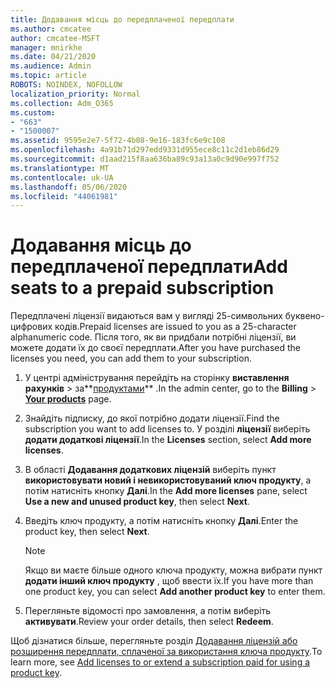 ```yaml
---
title: Додавання місць до передплаченої передплати
ms.author: cmcatee
author: cmcatee-MSFT
manager: mnirkhe
ms.date: 04/21/2020
ms.audience: Admin
ms.topic: article
ROBOTS: NOINDEX, NOFOLLOW
localization_priority: Normal
ms.collection: Adm_O365
ms.custom:
- "663"
- "1500007"
ms.assetid: 9595e2e7-5f72-4b08-9e16-183fc6e9c108
ms.openlocfilehash: 4a91b71d297edd9331d955ece8c11c2d1eb86d29
ms.sourcegitcommit: d1aad215f8aa636ba89c93a13a0c9d90e997f752
ms.translationtype: MT
ms.contentlocale: uk-UA
ms.lasthandoff: 05/06/2020
ms.locfileid: "44061981"
---
```

# <a name="add-seats-to-a-prepaid-subscription"></a><span data-ttu-id="8e43d-102">Додавання місць до передплаченої передплати</span><span class="sxs-lookup"><span data-stu-id="8e43d-102">Add seats to a prepaid subscription</span></span>

<span data-ttu-id="8e43d-103">Передплачені ліцензії видаються вам у вигляді 25-символьних буквено-цифрових кодів.</span><span class="sxs-lookup"><span data-stu-id="8e43d-103">Prepaid licenses are issued to you as a 25-character alphanumeric code.</span></span> <span data-ttu-id="8e43d-104">Після того, як ви придбали потрібні ліцензії, ви можете додати їх до своєї передплати.</span><span class="sxs-lookup"><span data-stu-id="8e43d-104">After you have purchased the licenses you need, you can add them to your subscription.</span></span> 

1. <span data-ttu-id="8e43d-105">У центрі адміністрування перейдіть на сторінку **виставлення рахунків** > за**[продуктами](https://go.microsoft.com/fwlink/p/?linkid=842054)** .</span><span class="sxs-lookup"><span data-stu-id="8e43d-105">In the admin center, go to the **Billing** > **[Your products](https://go.microsoft.com/fwlink/p/?linkid=842054)** page.</span></span>

2. <span data-ttu-id="8e43d-106">Знайдіть підписку, до якої потрібно додати ліцензії.</span><span class="sxs-lookup"><span data-stu-id="8e43d-106">Find the subscription you want to add licenses to.</span></span> <span data-ttu-id="8e43d-107">У розділі **ліцензії** виберіть **додати додаткові ліцензії**.</span><span class="sxs-lookup"><span data-stu-id="8e43d-107">In the **Licenses** section, select **Add more licenses**.</span></span>

3. <span data-ttu-id="8e43d-108">В області **Додавання додаткових ліцензій** виберіть пункт **використовувати новий і невикористовуваний ключ продукту**, а потім натисніть кнопку **Далі**.</span><span class="sxs-lookup"><span data-stu-id="8e43d-108">In the **Add more licenses** pane, select **Use a new and unused product key**, then select **Next**.</span></span>

4. <span data-ttu-id="8e43d-109">Введіть ключ продукту, а потім натисніть кнопку **Далі**.</span><span class="sxs-lookup"><span data-stu-id="8e43d-109">Enter the product key, then select **Next**.</span></span>

    > [!NOTE]
    > <span data-ttu-id="8e43d-110">Якщо ви маєте більше одного ключа продукту, можна вибрати пункт **додати інший ключ продукту** , щоб ввести їх.</span><span class="sxs-lookup"><span data-stu-id="8e43d-110">If you have more than one product key, you can select **Add another product key** to enter them.</span></span>

5. <span data-ttu-id="8e43d-111">Перегляньте відомості про замовлення, а потім виберіть **активувати**.</span><span class="sxs-lookup"><span data-stu-id="8e43d-111">Review your order details, then select **Redeem**.</span></span>

<span data-ttu-id="8e43d-112">Щоб дізнатися більше, перегляньте розділ [Додавання ліцензій або розширення передплати, сплаченої за використання ключа продукту](https://docs.microsoft.com/office365/admin/misc/add-licenses-using-product-key).</span><span class="sxs-lookup"><span data-stu-id="8e43d-112">To learn more, see [Add licenses to or extend a subscription paid for using a product key](https://docs.microsoft.com/office365/admin/misc/add-licenses-using-product-key).</span></span>